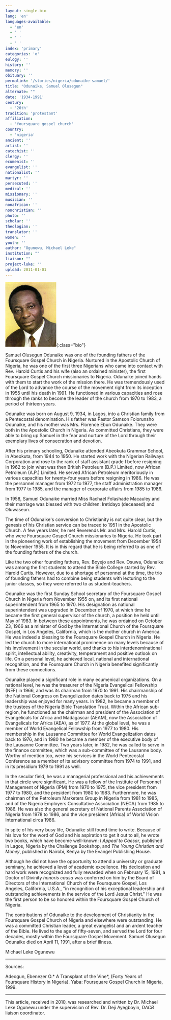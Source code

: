 ```yaml
---
layout: single-bio
lang: 'en'
languages-available:
  - 'en'
  - ' '
  - ' '
  - ' '
index: 'primary'
categories: 'o'
eulogy: ''
history: ''
memory: ''
obituary: ''
permalink: '/stories/nigeria/odunaike-samuel/'
title: "Odunaike, Samuel Olusegun"
alternate: ""
date: '1934-1991'
century:
  - '20th'
tradition: 'protestant'
affiliation:
  - 'foursquare gospel church'
country:
  - 'nigeria'
ancient: ''
artist: ''
catechist: ''
clergy: ''
ecumenist: ''
evangelist: ''
nationalist: ''
martyr: ''
persecuted: ''
medical: ''
missionary: ''
musician: ''
nonafrican: ''
nonchristian: ''
photo: ''
scholar: ''
theologian: ''
translator: ''
women: ''
youth: ''
author: "Ogunewu, Michael Leke"
institution: ""
liaison: ""
project-luke: ''
upload: 2011-01-01
---
```


![Samuel Odunaike](/images/bio-pics/nigeria/odunaike-samuel/Odunaike-Samuel.jpg){:class="bio"}

Samuel Olusegun Odunaike was one of the founding fathers of the Foursquare Gospel Church in Nigeria. Nurtured in the Apostolic Church of Nigeria, he was one of the first three Nigerians who came into contact with Rev. Harold Curtis and his wife (also an ordained minister), the first Foursquare Gospel Church missionaries to Nigeria. Odunaike joined hands with them to start the work of the mission there. He was tremendously used of the Lord to advance the course of the movement right from its inception in 1955 until his death in 1991. He functioned in various capacities and rose through the ranks to become the leader of the church from 1970 to 1983, a period of thirteen years.

Odunaike was born on August 9, 1934, in Lagos, into a Christian family from a Pentecostal denomination. His father was Pastor Samson Folorunsho Odunaike, and his mother was Mrs. Florence Ebun Odunaike. They were both in the Apostolic Church in Nigeria. As committed Christians, they were able to bring up Samuel in the fear and nurture of the Lord through their exemplary lives of consecration and devotion.

After his primary schooling, Odunaike attended Abeokuta Grammar School, in Abeokuta, from 1944 to 1950. He started work with the Nigerian Railways Corporation and rose to the rank of staff assistant grade I before resigning in 1962 to join what was then British Petroleum (B.P.) Limited, now African Petroleum (A.P.) Limited. He served African Petroleum meritoriously in various capacities for twenty-four years before resigning in 1986. He was the personnel manager from 1972 to 1977, the staff administration manager from 1977 to 1985, and the manager of corporate affairs from 1985 to 1986.

In 1958, Samuel Odunaike married Miss Rachael Folashade Macauley and their marriage was blessed with two children: Iretidayo (deceased) and Oluwaseun.

The time of Odunaike's conversion to Christianity is not quite clear, but the genesis of his Christian service can be traced to 1951 in the Apostolic Church. A few years later, he met Reverends Mr. and Mrs. Harold Curtis, who were Foursquare Gospel Church missionaries to Nigeria. He took part in the pioneering work of establishing the movement from December 1954 to November 1955. It is in this regard that he is being referred to as one of the founding fathers of the church.

Like the two other founding fathers, Rev. Boyejo and Rev. Osuwa, Odunaike was among the first students to attend the Bible College started by Rev. Harold Curtis. However, due to a shortage of personnel at the time, the trio of founding fathers had to combine being students with lecturing to the junior classes, so they were referred to as student-teachers.

Odunaike was the first Sunday School secretary of the Foursquare Gospel Church in Nigeria from November 1955 on, and its first national superintendent from 1965 to 1970. His designation as national superintendent was upgraded in December of 1970, at which time he became the first general supervisor of the church, a position he held until May of 1983. In between these appointments, he was ordained on October 23, 1966 as a minister of God by the International Church of the Foursquare Gospel, in Los Angeles, California, which is the mother church in America. He was indeed a blessing to the Foursquare Gospel Church in Nigeria. He led the church to more international prominence on many levels because of his involvement in the secular world, and thanks to his interdenominational spirit, intellectual ability, creativity, temperament and positive outlook on life. On a personal level, he achieved local, national and international recognition, and the Foursquare Church in Nigeria benefited significantly from these connections.

Odunaike played a significant role in many ecumenical organizations. On a national level, he was the treasurer of the Nigeria Evangelical Fellowship (NEF) in 1966, and was its chairman from 1970 to 1991. His chairmanship of the National Congress on Evangelization dates back to 1975 and his leadership was enjoyed for many years. In 1982, he became a member of the trustees of the Nigeria Bible Translation Trust. Within the African sub-region, he functioned as the chairman and president of the Association of Evangelicals for Africa and Madagascar (AEAM), now the Association of Evangelicals for Africa (AEA), as of 1977. At the global level, he was a member of World Evangelical Fellowship from 1977 to 1980. His membership in the Lausanne Committee for World Evangelization dates back to 1976, and in 1980 he became a member of the executive body of the Lausanne Committee. Two years later, in 1982, he was called to serve in the finance committee, which was a sub-committee of the Lausanne body. Worthy of mention too, were his services in the World Pentecostal Conference as a member of its advisory committee from 1974 to 1991, and in its presidium 1979 to 1991 as well.

In the secular field, he was a managerial professional and his achievements in that circle were significant. He was a fellow of the Institute of Personnel Management of Nigeria (IPM) from 1970 to 1975, the vice president from 1977 to 1980, and the president from 1980 to 1983. Furthermore, he was chairman of the Petroleum Marketers Group in Nigeria from 1981 to 1985, and of the Nigeria Employers Consultative Association (NECA) from 1985 to 1986. He was also the general secretary of National Parents Association of Nigeria from 1978 to 1986, and the vice president (Africa) of World Vision International circa 1986.

In spite of his very busy life, Odunaike still found time to write. Because of his love for the word of God and his aspiration to get it out to all, he wrote two books, which have become well-known: *I Appeal to Caesar*, published in Lagos, Nigeria by the Challenge Bookshop, and *The Young Christian and Money*, published in Nairobi, Kenya by the Evangel Publishing House.

Although he did not have the opportunity to attend a university or graduate seminary, he achieved a level of academic excellence. His dedication and hard work were recognized and fully rewarded when on February 15, 1981, a Doctor of Divinity *honoris causa* was conferred on him by the Board of Directors of the International Church of the Foursquare Gospel, Los Angeles, California, U.S.A., "in recognition of his exceptional leadership and outstanding achievements in the service of the Lord Jesus Christ." He was the first person to be so honored within the Foursquare Gospel Church of Nigeria.

The contributions of Odunaike to the development of Christianity in the Foursquare Gospel Church of Nigeria and elsewhere were outstanding. He was a committed Christian leader, a great evangelist and an ardent teacher of the Bible. He lived to the age of fifty-seven, and served the Lord for four decades, mostly within the Foursquare Gospel Movement. Samuel Olusegun Odunaike died on April 11, 1991, after a brief illness.

Michael Leke Ogunewu

---

Sources:

Adeogun, Ebenezer O.* A Transplant of the Vine*, (Forty Years of Foursquare History in Nigeria). Yaba: Foursquare Gospel Church in Nigeria, 1999.

---

This article, received in 2010, was researched and written by Dr. Michael Leke Ogunewu under the supervision of Rev. Dr. Deji Ayegboyin, *DACB* liaison coordinator.